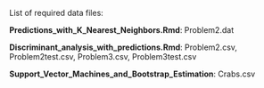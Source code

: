 List of required data files:

**Predictions_with_K_Nearest_Neighbors.Rmd**: Problem2.dat


**Discriminant_analysis_with_predictions.Rmd**: Problem2.csv, Problem2test.csv, Problem3.csv, Problem3test.csv

**Support_Vector_Machines_and_Bootstrap_Estimation**: Crabs.csv
